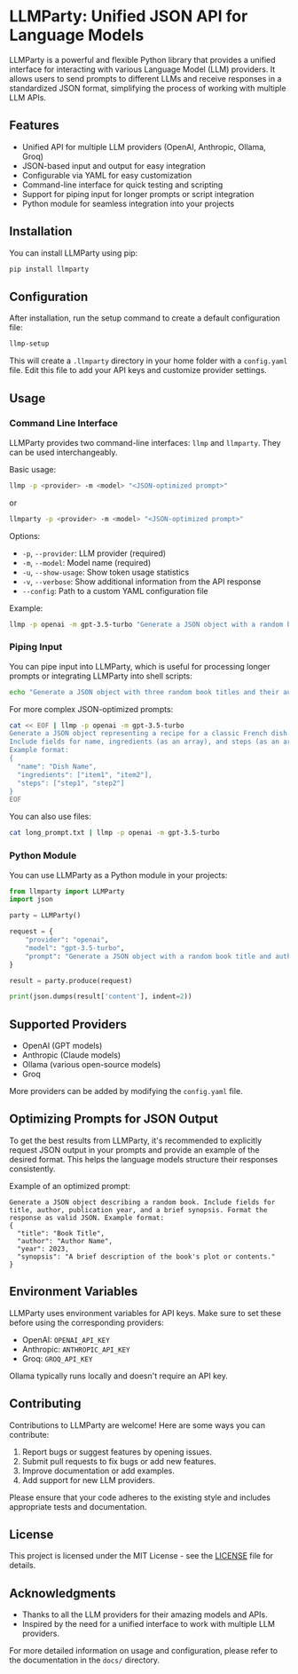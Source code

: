 # LLMParty: Unified JSON API for Language Models

LLMParty is a powerful and flexible Python library that provides a unified interface for interacting with various Language Model (LLM) providers. It allows users to send prompts to different LLMs and receive responses in a standardized JSON format, simplifying the process of working with multiple LLM APIs.

## Features

- Unified API for multiple LLM providers (OpenAI, Anthropic, Ollama, Groq)
- JSON-based input and output for easy integration
- Configurable via YAML for easy customization
- Command-line interface for quick testing and scripting
- Support for piping input for longer prompts or script integration
- Python module for seamless integration into your projects

## Installation

You can install LLMParty using pip:

```bash
pip install llmparty
```

## Configuration

After installation, run the setup command to create a default configuration file:

```bash
llmp-setup
```

This will create a `.llmparty` directory in your home folder with a `config.yaml` file. Edit this file to add your API keys and customize provider settings.

## Usage

### Command Line Interface

LLMParty provides two command-line interfaces: `llmp` and `llmparty`. They can be used interchangeably.

Basic usage:

```bash
llmp -p <provider> -m <model> "<JSON-optimized prompt>"
```

or

```bash
llmparty -p <provider> -m <model> "<JSON-optimized prompt>"
```

Options:
- `-p`, `--provider`: LLM provider (required)
- `-m`, `--model`: Model name (required)
- `-u`, `--show-usage`: Show token usage statistics
- `-v`, `--verbose`: Show additional information from the API response
- `--config`: Path to a custom YAML configuration file

Example:

```bash
llmp -p openai -m gpt-3.5-turbo "Generate a JSON object with a random book title and author."
```

### Piping Input

You can pipe input into LLMParty, which is useful for processing longer prompts or integrating LLMParty into shell scripts:

```bash
echo "Generate a JSON object with three random book titles and their authors." | llmp -p openai -m gpt-3.5-turbo
```

For more complex JSON-optimized prompts:

```bash
cat << EOF | llmp -p openai -m gpt-3.5-turbo
Generate a JSON object representing a recipe for a classic French dish. 
Include fields for name, ingredients (as an array), and steps (as an array). 
Example format: 
{
  "name": "Dish Name",
  "ingredients": ["item1", "item2"],
  "steps": ["step1", "step2"]
}
EOF
```

You can also use files:

```bash
cat long_prompt.txt | llmp -p openai -m gpt-3.5-turbo
```

### Python Module

You can use LLMParty as a Python module in your projects:

```python
from llmparty import LLMParty
import json

party = LLMParty()

request = {
    "provider": "openai",
    "model": "gpt-3.5-turbo",
    "prompt": "Generate a JSON object with a random book title and author."
}

result = party.produce(request)

print(json.dumps(result['content'], indent=2))
```

## Supported Providers

- OpenAI (GPT models)
- Anthropic (Claude models)
- Ollama (various open-source models)
- Groq

More providers can be added by modifying the `config.yaml` file.

## Optimizing Prompts for JSON Output

To get the best results from LLMParty, it's recommended to explicitly request JSON output in your prompts and provide an example of the desired format. This helps the language models structure their responses consistently.

Example of an optimized prompt:

```
Generate a JSON object describing a random book. Include fields for title, author, publication year, and a brief synopsis. Format the response as valid JSON. Example format:
{
  "title": "Book Title",
  "author": "Author Name",
  "year": 2023,
  "synopsis": "A brief description of the book's plot or contents."
}
```

## Environment Variables

LLMParty uses environment variables for API keys. Make sure to set these before using the corresponding providers:

- OpenAI: `OPENAI_API_KEY`
- Anthropic: `ANTHROPIC_API_KEY`
- Groq: `GROQ_API_KEY`

Ollama typically runs locally and doesn't require an API key.

## Contributing

Contributions to LLMParty are welcome! Here are some ways you can contribute:

1. Report bugs or suggest features by opening issues.
2. Submit pull requests to fix bugs or add new features.
3. Improve documentation or add examples.
4. Add support for new LLM providers.

Please ensure that your code adheres to the existing style and includes appropriate tests and documentation.

## License

This project is licensed under the MIT License - see the [LICENSE](LICENSE) file for details.

## Acknowledgments

- Thanks to all the LLM providers for their amazing models and APIs.
- Inspired by the need for a unified interface to work with multiple LLM providers.

For more detailed information on usage and configuration, please refer to the documentation in the `docs/` directory.
